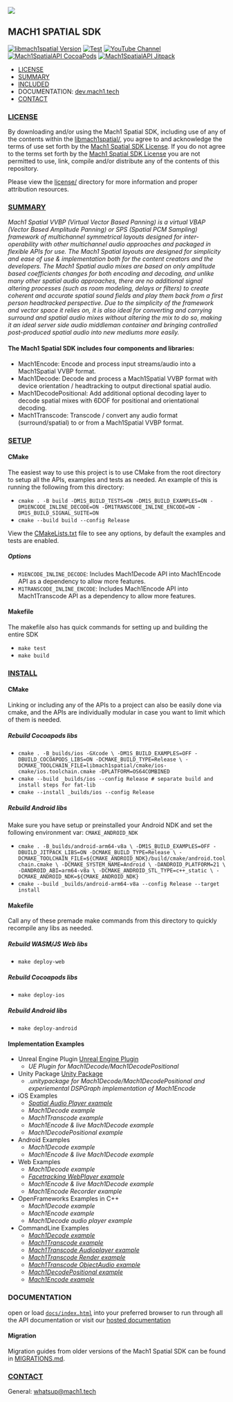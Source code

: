 <a href="http://dev.mach1.tech"><img src="https://mach1-public.s3.amazonaws.com/assets/logo_big_b_l.png"></a>

## MACH1 SPATIAL SDK ##
[![libmach1spatial Version](https://img.shields.io/badge/libmach1spatial-v4.0-blue)](https://www.mach1.tech/developers)
[![Test](https://github.com/Mach1Studios/m1-sdk-dev/actions/workflows/test-sdk.yaml/badge.svg)](https://github.com/Mach1Studios/m1-sdk-dev/actions/workflows/test-sdk.yaml)
[![YouTube Channel](https://img.shields.io/badge/YouTube-Subscribe-red)](https://www.youtube.com/channel/UCqoFv8OnTYjkwjHeo6JDUFg)
[![Mach1SpatialAPI CocoaPods](https://img.shields.io/cocoapods/v/Mach1SpatialAPI.svg?style=flat)](https://www.mach1.tech/developers)
[![Mach1SpatialAPI Jitpack](https://jitpack.io/v/Mach1Studios/JitPack-Mach1SpatialAPI.svg)](https://www.mach1.tech/developers)

* [LICENSE](#license)
* [SUMMARY](#summary)
* [INCLUDED](#included)
* DOCUMENTATION: <a href="http://dev.mach1.tech">dev.mach1.tech</a>
* [CONTACT](#contact)

### [LICENSE](#license) ###

By downloading and/or using the Mach1 Spatial SDK, including use of any of the contents within the [libmach1spatial/](libmach1spatial/),
you agree to and acknowledge the terms of use set forth by the [Mach1 Spatial SDK License](LICENSE.txt).
If you do not agree to the terms set forth by the [Mach1 Spatial SDK License](LICENSE.txt) you are not
permitted to use, link, compile and/or distribute any of the contents of this repository.

Please view the [license/](license) directory for more information and proper attribution resources.

### [SUMMARY](#summary) ###

*Mach1 Spatial VVBP (Virtual Vector Based Panning) is a virtual VBAP (Vector Based Amplitude Panning) or SPS (Spatial PCM Sampling) framework of multichannel symmetrical layouts designed for inter-operability with other multichannel audio approaches and packaged in flexible APIs for use.*
*The Mach1 Spatial layouts are designed for simplicity and ease of use & implementation both for the content creators and the developers. The Mach1 Spatial audio mixes are based on only amplitude based coefficients changes for both encoding and decoding, and unlike many other spatial audio approaches, there are no additional signal altering processes (such as room modeling, delays or filters) to create coherent and accurate spatial sound fields and play them back from a first person headtracked perspective. Due to the simplicity of the framework and vector space it relies on, it is also ideal for converting and carrying surround and spatial audio mixes without altering the mix to do so, making it an ideal server side audio middleman container and bringing controlled post-produced spatial audio into new mediums more easily.*

#### The Mach1 Spatial SDK includes four components and libraries: ####

* Mach1Encode: Encode and process input streams/audio into a Mach1Spatial VVBP format.
* Mach1Decode: Decode and process a Mach1Spatial VVBP format with device orientation / headtracking to output directional spatial audio.
* Mach1DecodePositional: Add additional optional decoding layer to decode spatial mixes with 6DOF for positional and orientational decoding.
* Mach1Transcode: Transcode / convert any audio format (surround/spatial) to or from a Mach1Spatial VVBP format.

### [SETUP](#setup) ###

#### CMake
The easiest way to use this project is to use CMake from the root directory to setup all the APIs, examples and tests as needed. An example of this is running the following from this directory:
- `cmake . -B build -DM1S_BUILD_TESTS=ON -DM1S_BUILD_EXAMPLES=ON -DM1ENCODE_INLINE_DECODE=ON -DM1TRANSCODE_INLINE_ENCODE=ON -DM1S_BUILD_SIGNAL_SUITE=ON`
- `cmake --build build --config Release`

View the [CMakeLists.txt](CMakeLists.txt) file to see any options, by default the examples and tests are enabled.

##### Options
- `M1ENCODE_INLINE_DECODE`: Includes Mach1Decode API into Mach1Encode API as a dependency to allow more features.
- `M1TRANSCODE_INLINE_ENCODE`: Includes Mach1Encode API into Mach1Transcode API as a dependency to allow more features.

#### Makefile
The makefile also has quick commands for setting up and building the entire SDK
- `make test`
- `make build`

### [INSTALL](#install) ###

#### CMake
Linking or including any of the APIs to a project can also be easily done via cmake, and the APIs are individually modular in case you want to limit which of them is needed.

##### Rebuild Cocoapods libs
- `cmake . -B_builds/ios -GXcode \
  -DM1S_BUILD_EXAMPLES=OFF -DBUILD_COCOAPODS_LIBS=ON -DCMAKE_BUILD_TYPE=Release \
  -DCMAKE_TOOLCHAIN_FILE=libmach1spatial/cmake/ios-cmake/ios.toolchain.cmake -DPLATFORM=OS64COMBINED`
- `cmake --build _builds/ios --config Release # separate build and install steps for fat-lib`
- `cmake --install _builds/ios --config Release`

##### Rebuild Android libs
Make sure you have setup or preinstalled your Android NDK and set the following environment var: `CMAKE_ANDROID_NDK`
- `cmake . -B_builds/android-arm64-v8a \
  -DM1S_BUILD_EXAMPLES=OFF -DBUILD_JITPACK_LIBS=ON -DCMAKE_BUILD_TYPE=Release \
  -DCMAKE_TOOLCHAIN_FILE=${CMAKE_ANDROID_NDK}/build/cmake/android.toolchain.cmake \
  -DCMAKE_SYSTEM_NAME=Android \
  -DANDROID_PLATFORM=21 \
  -DANDROID_ABI=arm64-v8a \
  -DCMAKE_ANDROID_STL_TYPE=c++_static \
  -DCMAKE_ANDROID_NDK=${CMAKE_ANDROID_NDK}`
- `cmake --build _builds/android-arm64-v8a --config Release --target install`

#### Makefile
Call any of these premade make commands from this directory to quickly recompile any libs as needed.

##### Rebuild WASM/JS Web libs
- `make deploy-web`

##### Rebuild Cocoapods libs
- `make deploy-ios`

##### Rebuild Android libs
- `make deploy-android`


#### Implementation Examples
* Unreal Engine Plugin <a href="https://www.mach1.tech/download-spatialgameengine">Unreal Engine Plugin</a>
	* _UE Plugin for Mach1Decode/Mach1DecodePositional_
* Unity Package <a href="https://www.mach1.tech/download-spatialgameengine">Unity Package</a>
	* _.unitypackage for Mach1Decode/Mach1DecodePositional and experiemental DSPGraph implementation of Mach1Encode_
* iOS Examples
	* [_Spatial Audio Player example_](https://github.com/Mach1Studios/Pod-Mach1SpatialAPI/tree/master/Examples/spatialaudioplayer-example)
	* _Mach1Decode example_
	* _Mach1Transcode example_
	* _Mach1Encode & live Mach1Decode example_
	* _Mach1DecodePositional example_
* Android Examples
	* _Mach1Decode example_
	* _Mach1Encode & live Mach1Decode example_
* Web Examples
	* _Mach1Decode example_
	* [_Facetracking WebPlayer example_](https://github.com/Mach1Studios/m1-web-spatialaudioplayer)
	* _Mach1Encode & live Mach1Decode example_
	* _Mach1Encode Recorder example_
* OpenFrameworks Examples in C++
	* _Mach1Decode example_
	* _Mach1Encode example_
	* _Mach1Decode audio player example_
* CommandLine Examples
	* [_Mach1Decode example_](https://github.com/Mach1Studios/m1-sdk/tree/master/examples/mach1spatial-c/commandline/spatial-decode-example)
	* [_Mach1Transcode example_](https://github.com/Mach1Studios/m1-sdk/tree/master/examples/mach1spatial-c/commandline/spatial-transcode-example)
	* [_Mach1Transcode Audioplayer example_](https://github.com/Mach1Studios/m1-sdk/tree/master/examples/mach1spatial-c/commandline/spatial-transcode-audioplayer)
	* [_Mach1Transcode Render example_](https://github.com/Mach1Studios/m1-sdk/tree/master/examples/mach1spatial-c/commandline/spatial-transcode-render-example)
	* [_Mach1Transcode ObjectAudio example_](https://github.com/Mach1Studios/m1-sdk/tree/master/examples/mach1spatial-c/commandline/spatial-transcode-objectaudio-example)
	* [_Mach1DecodePositional example_](https://github.com/Mach1Studios/m1-sdk/tree/master/examples/mach1spatial-c/commandline/spatial-decodepositional-example)
	* [_Mach1Encode example_](https://github.com/Mach1Studios/m1-sdk/tree/master/examples/mach1spatial-c/commandline/spatial-encode-example)

### DOCUMENTATION ###

open or load [`docs/index.html`](https://github.com/Mach1Studios/m1-sdk/tree/master/docs) into your preferred browser to run through all the API documentation or visit our [hosted documentation](https://dev.mach1.tech)

#### Migration ####

Migration guides from older versions of the Mach1 Spatial SDK can be found in [MIGRATIONS.md](MIGRATIONS.md).

### [CONTACT](#contact) ###

General:
whatsup@mach1.tech
